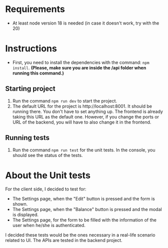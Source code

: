 # Requirements

- At least node version 18 is needed (in case it doesn't work, try with the 20)

# Instructions

- First, you need to install the dependencies with the command: `npm install`. **(Please, make sure you are inside the /api folder when running this command.)**

## Starting project

1. Run the command `npm run dev` to start the project.
2. The default URL for the project is http://localhost:8001. It should be running there. You don't have to set anything up. The frontend is already taking this URL as the default one. However, if you change the ports or URL of the backend, you will have to also change it in the frontend.

## Running tests

1. Run the command `npm run test` for the unit tests. In the console, you should see the status of the tests.

# About the Unit tests

For the client side, I decided to test for:

- The Settings page, when the "Edit" button is pressed and the form is shown.
- The Settings page, when the "Balance" button is pressed and the modal is displayed.
- The Settings page, for the form to be filled with the information of the user when he/she is authenticated.

I decided these tests would be the ones necessary in a real-life scenario related to UI. The APIs are tested in the backend project.

